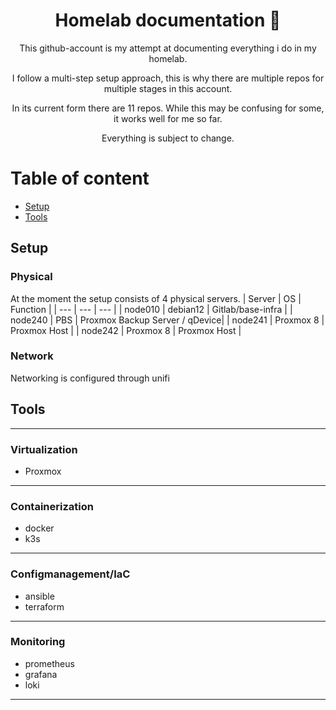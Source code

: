 <div align="center">

# Homelab documentation :rocket:

This github-account is my attempt at documenting everything i do in my homelab.

I follow a multi-step setup approach, this is why there are multiple repos for multiple stages in this account.

In its current form there are 11 repos. While this may be confusing for some, it works well for me so far.

Everything is subject to change.

</div>

# Table of content
- [Setup](#setup)
- [Tools](#tools)

## Setup

### Physical
At the moment the setup consists of 4 physical servers.
| Server | OS | Function | 
| --- | --- | --- |
| node010 | debian12 | Gitlab/base-infra |
| node240 | PBS | Proxmox Backup Server / qDevice| 
| node241 | Proxmox 8 | Proxmox Host |
| node242 | Proxmox 8 | Proxmox Host |

### Network
Networking is configured through unifi

## Tools
---
### Virtualization
 - Proxmox
---
### Containerization
 - docker
 - k3s
---
### Configmanagement/IaC
 - ansible
 - terraform
---
### Monitoring
 - prometheus
 - grafana
 - loki
---
